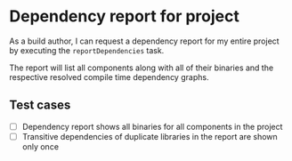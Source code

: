 # Dependency report for project

As a build author, I can request a dependency report for my entire project by executing the `reportDependencies` task.

The report will list all components along with all of their binaries and the respective resolved compile time dependency graphs.

## Test cases

  - [ ] Dependency report shows all binaries for all components in the project
  - [ ] Transitive dependencies of duplicate libraries in the report are shown only once
